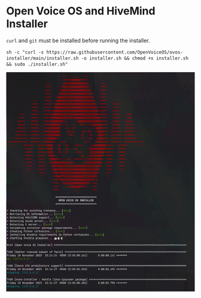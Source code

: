 # Open Voice OS and HiveMind Installer

`curl` and `git` must be installed before running the installer.

```shell
sh -c "curl -s https://raw.githubusercontent.com/OpenVoiceOS/ovos-installer/main/installer.sh -o installer.sh && chmod +x installer.sh && sudo ./installer.sh"
```

<img src='docs/installer_start.png' />
